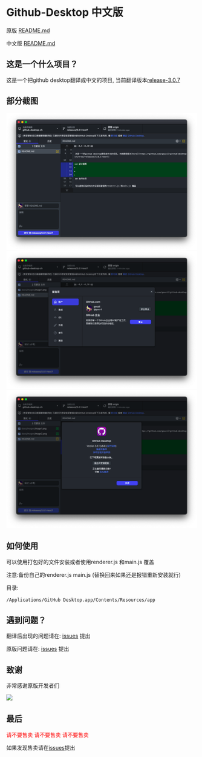 # Github-Desktop 中文版

原版 [README.md](./Original-README-EN.md)

中文版 [README.md](./Original-README-ZH.md)

## 这是一个什么项目？

这是一个把github desktop翻译成中文的项目, 当前翻译版本[release-3.0.7](https://github.com/gouzil/github-desktop-zh/tree/release-3.0.7)

## 部分截图

<img src="docs/images/image1.png" height=50%/>
<img src="docs/images/image2.png" height=50%/>
<img src="docs/images/image3.png" height=50%/>

## 如何使用

可以使用打包好的文件安装或者使用renderer.js 和main.js 覆盖

注意:备份自己的renderer.js main.js (替换回来如果还是报错重新安装就行)

目录:
```bash
/Applications/GitHub Desktop.app/Contents/Resources/app
```

## 遇到问题？

翻译后出现的问题请在: [issues](https://github.com/gouzil/github-desktop-zh/issues) 提出

原版问题请在: [issues](https://github.com/desktop/desktop/issues) 提出

## 致谢

非常感谢原版开发者们

<a href="https://github.com/wechaty/python-wechaty/graphs/contributors">
  <img src="https://contrib.rocks/image?repo=wechaty/python-wechaty" />
</a>

## 最后

<font color="red"> 请不要售卖 </font>
<font color="red"> 请不要售卖 </font>
<font color="red"> 请不要售卖 </font>

如果发现售卖请在[issues](https://github.com/gouzil/github-desktop-zh/issues)提出
